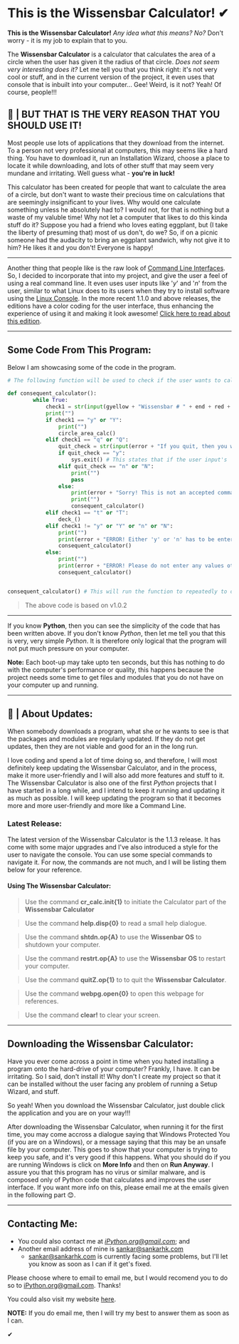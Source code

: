 # This is the Wissensbar Calculator! ✔

**This is the Wissensbar Calculator!** *Any idea what this means? No?* Don't worry - it is my job to explain that to you.

The **Wissensbar Calculator** is a calculator that calculates the area of a circle when the user has given it the radius of that circle. *Does not seem very interesting does it?* Let me tell you that you think right: it's not very cool or stuff, and in the current version of the project, it even uses that console that is inbuilt into your computer... Gee! Weird, is it not? Yeah! Of course, people!!!

## 🚀 | **BUT THAT IS THE VERY REASON THAT YOU SHOULD USE IT!**

Most people use lots of applications that they download from the internet. To a person not very professional at computers, this may seems like a hard thing. You have to download it, run an Installation Wizard, choose a place to locate it while downloading, and lots of other stuff that may seem very mundane and irritating. Well guess what - **you're in luck!**

This calculator has been created for people that want to calculate the area of a circle, but don't want to waste their precious time on calculations that are seemingly insignificant to your lives. Why would one calculate something unless he absolutely had to? I would not, for that is nothing but a waste of my valuble time! Why not let a computer that likes to do this kinda stuff do it? 
Suppose you had a friend who loves eating eggplant, but (I take the liberty of presuming that) most of us don't, do we? So, if on a picnic someone had the audacity to bring an eggplant sandwich, why not give it to him? He likes it and you don't! Everyone is happy!

--- 

Another thing that people like is the raw look of [Command Line Interfaces](https://en.wikipedia.org/wiki/Command-line_interface). So, I decided to incorporate that into my project, and give the user a feel of using a real command line. It even uses user inputs like '*y*' and '*n*' from the user, similar to what Linux does to its users when they try to install software using the [Linux Console](https://en.wikipedia.org/wiki/Linux_console). In the more recent 1.1.0 and above releases, the editions have a color coding for the user interface, thus enhancing the experience of using it and making it look awesome! [Click here to read about this edition](https://github.com/sankar-1776/Wissensbar#latest-release).

---

## Some Code From This Program: 

Below I am showcasing some of the code in the program.

```py
# The following function will be used to check if the user wants to calculate the areas of further circles and then loop him/her back to circle_area_calc().
    
def consequent_calculator():
        while True:
            check1 = str(input(gyellow + "Wissensbar # " + end + red + "Type in 'y' to calculate another circle's area or 'q' to quit" + end + result + " %%>>> " + end))
            print("")
            if check1 == "y" or "Y":
                print("")
                circle_area_calc()
            elif check1 == "q" or "Q":
                quit_check = str(input(error + "If you quit, then you will have to restart the machine. Are you sure that you want to quit? If yes, then enter 'y' and hit enter, if not, then hit 'n' and then enter" + end + result + " %%>>> " + end))
                if quit_check == "y":
                    sys.exit() # This states that if the user input's 'n', then the program will self kill
                elif quit_check == "n" or "N":
                    print("")
                    pass
                else:
                    print(error + "Sorry! This is not an accepted command. Please check and try again." + end)
                    print("")
                    consequent_calculator()
            elif check1 == "t" or "T":
                deck_()
            elif check1 != "y" or "Y" or "n" or "N":
                print("")
                print(error + "ERROR! Either 'y' or 'n' has to be entered." + end)
                consequent_calculator()
            else:
                print("")
                print(error + "ERROR! Please do not enter any values other than 'y' or 'n'."+ end)
                consequent_calculator()


consequent_calculator() # This will run the function to repeatedly to check if the user wants to calculate the area of further circles (consequent_calculator).

```
 > The above code is based on v1.0.2
 
---

If you know **Python**, then you can see the simplicity of the code that has been written above. If you don't know *Python*, then let me tell you that this is very, very simple *Python*. It is therefore only logical that the program will not put much pressure on your computer. 

**Note:** Each boot-up may take upto ten seconds, but this has nothing to do with the computer's performance or quality, this happens because the project needs some time to get files and modules that you do not have on your computer up and running. 

---
## 👋 | About Updates:
When somebody downloads a program, what she or he wants to see is that the packages and modules are regularly updated. If they do not get updates, then they are not viable and good for an in the long run. 

I love coding and spend a lot of time doing so, and therefore, I will most definitely keep updating the Wissensbar Calculator, and in the process, make it more user-friendly and I will also add more features and stuff to it. The Wissensbar Calculator is also one of the first *Python* projects that I have started in a long while, and I intend to keep it running and updating it as much as possible. 
I will keep updating the program so that it becomes more and more user-friendly and more like a Command Line. 

### Latest Release:
The latest version of the Wissensbar Calculator is the 1.1.3 release. It has come with some major upgrades and I've also introduced a style for the user to navigate the console. You can use some special commands to navigate it. For now, the commands are not much, and I will be listing them below for your reference. 


 #### Using The Wissensbar Calculator:
> Use the command **cr_calc.init{1}** to initiate the Calculator part of the **Wissensbar Calculator**
 
> Use the command **help.disp{0}** to read a small help dialogue.

> Use the command **shtdn.op{A}** to use the **Wissenbar OS** to shutdown your computer.

> Use the command **restrt.op{A}** to use the **Wissensbar OS** to restart your computer.

> Use the command **quitZ.op{1}** to to quit the **Wissensbar Calculator**.

> Use the command **webpg.open{0}** to open this webpage for references.

> Use the command **clear!** to clear your screen.

---

## Downloading the Wissensbar Calculator:
Have you ever come across a point in time when you hated installing a program onto the hard-drive of your computer? Frankly, I have. It can be irritating. So I said, don't install it! Why don't I create my project so that it can be installed without the user facing any problem of running a Setup Wizard, and stuff. 

So yeah! When you download the Wissensbar Calculator, just double click the application and you are on your way!!!

After downloading the Wissensbar Calculator, when running it for the first time, you may come accross a dialogue saying that Windows Protected You (if you are on a Windows), or a message saying that this may be an unsafe file by your computer. This goes to show that your computer is trying to keep you safe, and it's very good if this happens. What you should do if you are running Windows is click on **More Info** and then on **Run Anyway**. I assure you that this program has no virus or similar malware, and is composed only of Python code that calculates and improves the user interface. If you want more info on this, please email me at the emails given in the following part 😊.

---

## Contacting Me:
- You could also contact me at *iPython.org@gmail.com*; and
- Another email address of mine is sankar@sankarhk.com
    - sankar@sankarhk.com is currently facing some problems, but I'll let you know as soon as I can if it get's fixed. 

Please choose where to email to email me, but I would recomend you to do so to iPython.org@gmail.com. Thanks!

You could also visit my website [here](https://www.sankarhk.com/).

**NOTE:** If you do email me, then I will try my best to answer them as soon as I can. 

✔

